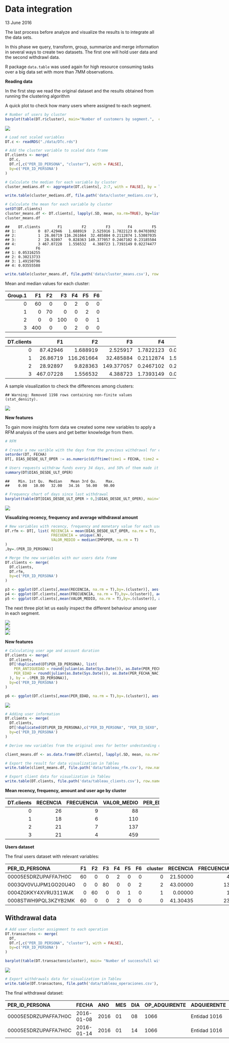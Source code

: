 Data integration
================
13 June 2016

The last process before analyze and visualize the results is to integrate all the data sets.

In this phase we query, transform, group, summarize and merge information in several ways to create two datasets. The first one will hold user data and the second withdrawl data.

R package `data.table` was used again for high resource consuming tasks over a big data set with more than 7MM observations.

**Reading data**

In the first step we read the original dataset and the results obtained from running the clustering algorithm

A quick plot to check how many users where assigned to each segment.

``` r
# Number of users by cluster
barplot(table(DT.r$cluster), main="Number of customers by segment.",  col=terrain.colors(4))
```

<img src="data_integration_files/figure-markdown_github/unnamed-chunk-1-1.png" style="display: block; margin: auto;" />

``` r
# Load not scaled variables
DT.c <- readRDS("./data/DTc.rds")

# Add the cluster variable to scaled data frame
DT.clients <- merge(
  DT.c, 
  DT.r[,c("PER_ID_PERSONA", "cluster"), with = FALSE], 
  by=c('PER_ID_PERSONA')
)

# Calculate the median for each variable by cluster
cluster_medians.df <- aggregate(DT.clients[, 2:7, with = FALSE], by = list(DT.clients$cluster), median)

write.table(cluster_medians.df, file.path('data/cluster_medians.csv'), row.names = F, col.names = TRUE, sep=",")

# Calculate the mean for each variable by cluster
setDT(DT.clients)
cluster_means.df <- DT.clients[, lapply(.SD, mean, na.rm=TRUE), by=list(DT.clients$cluster), .SDcols=c(2:7) ][order(DT.clients)]
cluster_means.df
```

    ##    DT.clients        F1         F2         F3        F4         F5
    ## 1:          0  87.42946   1.688919   2.525916 1.7822123 0.04703892
    ## 2:          1  26.86719 116.261664  32.485884 0.2112874 1.53087035
    ## 3:          2  28.92897   9.828363 149.377057 0.2467102 0.23185504
    ## 4:          3 467.07228   1.556532   4.388723 1.7393149 0.02274477
    ##            F6
    ## 1: 0.05316255
    ## 2: 0.30213733
    ## 3: 1.49150796
    ## 4: 0.03555588

``` r
write.table(cluster_means.df, file.path('data/cluster_means.csv'), row.names = F, col.names = TRUE, sep=",")
```

Mean and median values for each cluster:

|  Group.1|   F1|   F2|   F3|   F4|   F5|   F6|
|--------:|----:|----:|----:|----:|----:|----:|
|        0|   60|    0|    0|    2|    0|    0|
|        1|    0|   70|    0|    0|    2|    0|
|        2|    0|    0|  100|    0|    0|    1|
|        3|  400|    0|    0|    2|    0|    0|

<table style="width:111%;">
<colgroup>
<col width="16%" />
<col width="15%" />
<col width="16%" />
<col width="16%" />
<col width="15%" />
<col width="15%" />
<col width="15%" />
</colgroup>
<thead>
<tr class="header">
<th align="right">DT.clients</th>
<th align="right">F1</th>
<th align="right">F2</th>
<th align="right">F3</th>
<th align="right">F4</th>
<th align="right">F5</th>
<th align="right">F6</th>
</tr>
</thead>
<tbody>
<tr class="odd">
<td align="right">0</td>
<td align="right">87.42946</td>
<td align="right">1.688919</td>
<td align="right">2.525917</td>
<td align="right">1.7822123</td>
<td align="right">0.0470389</td>
<td align="right">0.0531626</td>
</tr>
<tr class="even">
<td align="right">1</td>
<td align="right">26.86719</td>
<td align="right">116.261664</td>
<td align="right">32.485884</td>
<td align="right">0.2112874</td>
<td align="right">1.5308704</td>
<td align="right">0.3021373</td>
</tr>
<tr class="odd">
<td align="right">2</td>
<td align="right">28.92897</td>
<td align="right">9.828363</td>
<td align="right">149.377057</td>
<td align="right">0.2467102</td>
<td align="right">0.2318550</td>
<td align="right">1.4915080</td>
</tr>
<tr class="even">
<td align="right">3</td>
<td align="right">467.07228</td>
<td align="right">1.556532</td>
<td align="right">4.388723</td>
<td align="right">1.7393149</td>
<td align="right">0.0227448</td>
<td align="right">0.0355559</td>
</tr>
</tbody>
</table>

A sample visualization to check the differences among clusters:

    ## Warning: Removed 1198 rows containing non-finite values (stat_density).

<img src="data_integration_files/figure-markdown_github/unnamed-chunk-4-1.png" style="display: block; margin: auto;" />

**New features**

To gain more insights form data we created some new variables to apply a RFM analysis of the users and get better knowledge from them.

``` r
# RFM

# Create a new varible with the days from the previous withdrawal for each user
setorder(DT, FECHA)
DT[, DIAS_DESDE_ULT_OPER := as.numeric(difftime(time1 = FECHA, time2 = min(FECHA), units = "days")),by=.(PER_ID_PERSONA)]

# Users requests withdraw funds every 34 days, and 50% of them made it between 10 and 55 days
summary(DT$DIAS_DESDE_ULT_OPER)
```

    ##    Min. 1st Qu.  Median    Mean 3rd Qu.    Max. 
    ##    0.00   10.00   32.00   34.16   56.00   90.00

``` r
# Frequency chart of days since last withdrawal
barplot(table(DT[DIAS_DESDE_ULT_OPER > 0,]$DIAS_DESDE_ULT_OPER), main="# number of withdrawals by days from last withdrawal")
```

<img src="data_integration_files/figure-markdown_github/unnamed-chunk-5-1.png" style="display: block; margin: auto;" />

**Visualizing recency, frequency and average withdrawal amount**

``` r
# New variables with recency, frequency and monetary value for each user
DT.rfm <- DT[, list( RECENCIA = mean(DIAS_DESDE_ULT_OPER, na.rm = T),
                     FRECUENCIA = unique(.N),
                     VALOR_MEDIO = median(IMPOPER, na.rm = T)
)
,by=.(PER_ID_PERSONA)]

# Merge the new variables with our users data frame
DT.clients <- merge(
  DT.clients, 
  DT.rfm, 
  by=c('PER_ID_PERSONA')
)

p3 <- ggplot(DT.clients[,mean(RECENCIA, na.rm = T),by=.(cluster)], aes(x= as.factor(cluster), fill=as.factor(cluster))) + geom_bar() + stat_summary_bin(aes(y = V1), fun.y = "mean", geom = "bar") + ggtitle('Recency')
p4 <- ggplot(DT.clients[,mean(FRECUENCIA, na.rm = T),by=.(cluster)], aes(x= as.factor(cluster), fill=as.factor(cluster))) + geom_bar() + stat_summary_bin(aes(y = V1), fun.y = "mean", geom = "bar") + ggtitle('Frequency')
p5 <- ggplot(DT.clients[,mean(VALOR_MEDIO, na.rm = T),by=.(cluster)], aes(x= as.factor(cluster), fill=as.factor(cluster))) + geom_bar() + stat_summary_bin(aes(y = V1), fun.y = "mean", geom = "bar") + ggtitle('Average withdrawal amount')
```

The next three plot let us easily inspect the different behaviour among user in each segment.

<img src="data_integration_files/figure-markdown_github/unnamed-chunk-7-1.png" style="display: block; margin: auto;" /><img src="data_integration_files/figure-markdown_github/unnamed-chunk-7-2.png" style="display: block; margin: auto;" /><img src="data_integration_files/figure-markdown_github/unnamed-chunk-7-3.png" style="display: block; margin: auto;" />

**New features**

``` r
# Calculating user age and account duration
DT.clients <- merge(
  DT.clients,
  DT[!duplicated(DT$PER_ID_PERSONA), list(
    PER_ANTIGUEDAD = round(julian(as.Date(Sys.Date()), as.Date(PER_FECHA_ALTA))/365.25, 0),
    PER_EDAD = round(julian(as.Date(Sys.Date()), as.Date(PER_FECHA_NAC))/365.25,0) 
  ), by = .(PER_ID_PERSONA)],
  by=c('PER_ID_PERSONA')
)

p6 <- ggplot(DT.clients[,mean(PER_EDAD, na.rm = T),by=.(cluster)], aes(x= as.factor(cluster), y=V1, fill=as.factor(cluster))) + geom_bar(stat = "identity") + ggtitle("Average user age by segment")
```

<img src="data_integration_files/figure-markdown_github/unnamed-chunk-9-1.png" style="display: block; margin: auto;" />

``` r
# Adding user information
DT.clients <- merge(
  DT.clients, 
  DT[!duplicated(DT$PER_ID_PERSONA),c("PER_ID_PERSONA", "PER_ID_SEXO", "PER_EST_CIVIL", "PER_COD_PAIS_NAC"), with = FALSE], 
  by=c('PER_ID_PERSONA')
)
```

``` r
# Derive new variables from the original ones for better undestanding of each cluster

client_means.df <- as.data.frame(DT.clients[, lapply(.SD, mean, na.rm=TRUE), by=list(DT.clients$cluster), .SDcols=c(9:11,13) ][order(DT.clients)])

# Export the result for data visualization in Tableu
write.table(client_means.df, file.path('data/tableau_rfm.csv'), row.names = F, col.names = TRUE, sep=",")

# Export client data for visualization in Tableu
write.table(DT.clients, file.path('data/tableau_clients.csv'), row.names = F, col.names = TRUE, sep=",")
```

**Mean recency, frequency, amount and user age by cluster**

|  DT.clients|  RECENCIA|  FRECUENCIA|  VALOR\_MEDIO|  PER\_EDAD|
|-----------:|---------:|-----------:|-------------:|----------:|
|           0|        26|           9|            88|         46|
|           1|        18|           6|           110|         41|
|           2|        21|           7|           137|         43|
|           3|        21|           4|           459|         55|

**Users dataset**

The final users dataset with relevant variables:

<table style="width:225%;">
<colgroup>
<col width="30%" />
<col width="5%" />
<col width="5%" />
<col width="5%" />
<col width="5%" />
<col width="5%" />
<col width="5%" />
<col width="12%" />
<col width="13%" />
<col width="16%" />
<col width="18%" />
<col width="22%" />
<col width="13%" />
<col width="18%" />
<col width="20%" />
<col width="25%" />
</colgroup>
<thead>
<tr class="header">
<th align="left">PER_ID_PERSONA</th>
<th align="right">F1</th>
<th align="right">F2</th>
<th align="right">F3</th>
<th align="right">F4</th>
<th align="right">F5</th>
<th align="right">F6</th>
<th align="right">cluster</th>
<th align="right">RECENCIA</th>
<th align="right">FRECUENCIA</th>
<th align="right">VALOR_MEDIO</th>
<th align="right">PER_ANTIGUEDAD</th>
<th align="right">PER_EDAD</th>
<th align="left">PER_ID_SEXO</th>
<th align="left">PER_EST_CIVIL</th>
<th align="left">PER_COD_PAIS_NAC</th>
</tr>
</thead>
<tbody>
<tr class="odd">
<td align="left">00005E5DRZUPAFFA7H0C</td>
<td align="right">60</td>
<td align="right">0</td>
<td align="right">0</td>
<td align="right">2</td>
<td align="right">0</td>
<td align="right">0</td>
<td align="right">0</td>
<td align="right">21.50000</td>
<td align="right">4</td>
<td align="right">60</td>
<td align="right">5</td>
<td align="right">57</td>
<td align="left">F</td>
<td align="left">S</td>
<td align="left">MEX</td>
</tr>
<tr class="even">
<td align="left">0003QV0VUJPM1GO20U4O</td>
<td align="right">0</td>
<td align="right">0</td>
<td align="right">80</td>
<td align="right">0</td>
<td align="right">0</td>
<td align="right">2</td>
<td align="right">2</td>
<td align="right">43.00000</td>
<td align="right">13</td>
<td align="right">80</td>
<td align="right">2</td>
<td align="right">33</td>
<td align="left">F</td>
<td align="left">S</td>
<td align="left">ESP</td>
</tr>
<tr class="odd">
<td align="left">0004ZGKKY4XVRU311WJK</td>
<td align="right">0</td>
<td align="right">60</td>
<td align="right">0</td>
<td align="right">0</td>
<td align="right">1</td>
<td align="right">0</td>
<td align="right">1</td>
<td align="right">0.00000</td>
<td align="right">1</td>
<td align="right">60</td>
<td align="right">NA</td>
<td align="right">NA</td>
<td align="left">F</td>
<td align="left">X</td>
<td align="left">NA</td>
</tr>
<tr class="even">
<td align="left">0008STWH9PQL3KZYB2MK</td>
<td align="right">60</td>
<td align="right">0</td>
<td align="right">0</td>
<td align="right">2</td>
<td align="right">0</td>
<td align="right">0</td>
<td align="right">0</td>
<td align="right">41.30435</td>
<td align="right">23</td>
<td align="right">60</td>
<td align="right">35</td>
<td align="right">35</td>
<td align="left">M</td>
<td align="left">S</td>
<td align="left">ESP</td>
</tr>
</tbody>
</table>

Withdrawal data
---------------

``` r
# Add user cluster assignment to each operation
DT.transactons <- merge(
  DT, 
  DT.r[,c("PER_ID_PERSONA", "cluster"), with = FALSE], 
  by=c('PER_ID_PERSONA')
)

barplot(table(DT.transactons$cluster), main= "Number of successfull withdrowals requests by segment ",  col=terrain.colors(4))
```

<img src="data_integration_files/figure-markdown_github/unnamed-chunk-14-1.png" style="display: block; margin: auto;" />

``` r
# Export withdrawals data for visualization in Tableu
write.table(DT.transactons, file.path('data/tableau_operaciones.csv'), row.names = F, col.names = TRUE, sep=",")
```

The final withdrawal dataset:

<table style="width:794%;">
<colgroup>
<col width="30%" />
<col width="16%" />
<col width="8%" />
<col width="6%" />
<col width="6%" />
<col width="20%" />
<col width="19%" />
<col width="29%" />
<col width="30%" />
<col width="30%" />
<col width="23%" />
<col width="16%" />
<col width="30%" />
<col width="30%" />
<col width="20%" />
<col width="15%" />
<col width="30%" />
<col width="16%" />
<col width="13%" />
<col width="19%" />
<col width="19%" />
<col width="16%" />
<col width="29%" />
<col width="13%" />
<col width="20%" />
<col width="20%" />
<col width="22%" />
<col width="18%" />
<col width="25%" />
<col width="23%" />
<col width="18%" />
<col width="20%" />
<col width="20%" />
<col width="22%" />
<col width="20%" />
<col width="9%" />
<col width="12%" />
<col width="29%" />
<col width="12%" />
</colgroup>
<thead>
<tr class="header">
<th align="left">PER_ID_PERSONA</th>
<th align="left">FECHA</th>
<th align="left">ANO</th>
<th align="left">MES</th>
<th align="left">DIA</th>
<th align="left">OP_ADQUIRENTE</th>
<th align="left">ADQUIERENTE</th>
<th align="left">DES_TIPO_ADQUIRENTE</th>
<th align="left">OP_EMISOR</th>
<th align="left">EMISOR</th>
<th align="left">DES_TIPO_EMISOR</th>
<th align="left">DES_AMBITO</th>
<th align="left">OP_IDENT_TERMINAL</th>
<th align="left">OP_COD_POST_COMERCIO</th>
<th align="left">DES_PROVINCIA</th>
<th align="left">LOCALIDAD</th>
<th align="left">OP_COD_PAIS_COMERCIO</th>
<th align="left">DES_MARCA</th>
<th align="left">DES_GAMA</th>
<th align="left">DES_PRODUCTO</th>
<th align="left">TIPO_TARJETA</th>
<th align="left">DES_CREDEB</th>
<th align="left">DES_CLASE_OPERACION</th>
<th align="left">DES_PAGO</th>
<th align="left">DES_RESULTADO</th>
<th align="left">PER_TIPO_PERS</th>
<th align="left">PER_FECHA_ALTA</th>
<th align="left">OF_COD_POST</th>
<th align="left">PER_COD_PAIS_NAC</th>
<th align="left">OF_COD_PAIS_RES</th>
<th align="left">PER_ID_SEXO</th>
<th align="left">PER_EST_CIVIL</th>
<th align="left">PER_MARCA_EMP</th>
<th align="left">PER_MARCA_FALL</th>
<th align="left">PER_FECHA_NAC</th>
<th align="right">NOPER</th>
<th align="right">IMPOPER</th>
<th align="right">DIAS_DESDE_ULT_OPER</th>
<th align="right">cluster</th>
</tr>
</thead>
<tbody>
<tr class="odd">
<td align="left">00005E5DRZUPAFFA7H0C</td>
<td align="left">2016-01-08</td>
<td align="left">2016</td>
<td align="left">01</td>
<td align="left">08</td>
<td align="left">1066</td>
<td align="left">Entidad 1016</td>
<td align="left">EURO 6000</td>
<td align="left">CM8GMN7BQOF9JJ1XXCPE</td>
<td align="left">KSPHEXET1G2LNR4OXAGU</td>
<td align="left">EURO 6000</td>
<td align="left">On us</td>
<td align="left">K4T6IAI4DWU3C8YF26M5</td>
<td align="left">99999</td>
<td align="left">NA</td>
<td align="left">NA</td>
<td align="left">ESP</td>
<td align="left">MasterCard</td>
<td align="left">Estándar</td>
<td align="left">MasterCard</td>
<td align="left">P</td>
<td align="left">Crédito</td>
<td align="left">Reintegros</td>
<td align="left">Diferido</td>
<td align="left">OK</td>
<td align="left">E</td>
<td align="left">2011-03-28</td>
<td align="left">23200</td>
<td align="left">MEX</td>
<td align="left">ESP</td>
<td align="left">F</td>
<td align="left">S</td>
<td align="left">0</td>
<td align="left">0</td>
<td align="left">1959-12-05</td>
<td align="right">1</td>
<td align="right">60</td>
<td align="right">0</td>
<td align="right">0</td>
</tr>
<tr class="even">
<td align="left">00005E5DRZUPAFFA7H0C</td>
<td align="left">2016-01-14</td>
<td align="left">2016</td>
<td align="left">01</td>
<td align="left">14</td>
<td align="left">1066</td>
<td align="left">Entidad 1016</td>
<td align="left">EURO 6000</td>
<td align="left">CM8GMN7BQOF9JJ1XXCPE</td>
<td align="left">KSPHEXET1G2LNR4OXAGU</td>
<td align="left">EURO 6000</td>
<td align="left">On us</td>
<td align="left">K4T6IAI4DWU3C8YF26M5</td>
<td align="left">99999</td>
<td align="left">NA</td>
<td align="left">NA</td>
<td align="left">ESP</td>
<td align="left">MasterCard</td>
<td align="left">Estándar</td>
<td align="left">MasterCard</td>
<td align="left">P</td>
<td align="left">Crédito</td>
<td align="left">Reintegros</td>
<td align="left">Diferido</td>
<td align="left">OK</td>
<td align="left">E</td>
<td align="left">2011-03-28</td>
<td align="left">23200</td>
<td align="left">MEX</td>
<td align="left">ESP</td>
<td align="left">F</td>
<td align="left">S</td>
<td align="left">0</td>
<td align="left">0</td>
<td align="left">1959-12-05</td>
<td align="right">1</td>
<td align="right">10</td>
<td align="right">6</td>
<td align="right">0</td>
</tr>
</tbody>
</table>
